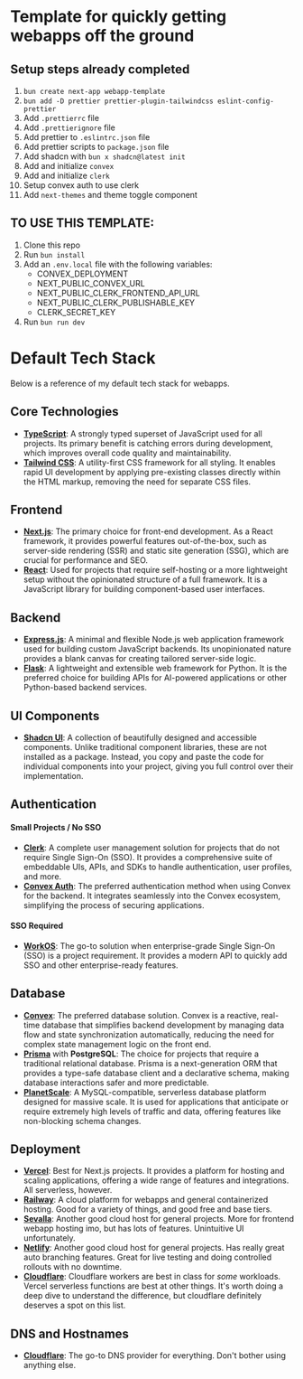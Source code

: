 # Template for quickly getting webapps off the ground

## Setup steps already completed

1. `bun create next-app webapp-template`
2. `bun add -D prettier prettier-plugin-tailwindcss eslint-config-prettier`
3. Add `.prettierrc` file 
4. Add `.prettierignore` file
5. Add prettier to `.eslintrc.json` file
6. Add prettier scripts to `package.json` file
7. Add shadcn with `bun x shadcn@latest init`
8. Add and initialize `convex`
9. Add and initialize `clerk`
10. Setup convex auth to use clerk
11. Add `next-themes` and theme toggle component

## **TO USE THIS TEMPLATE:**

1. Clone this repo
2. Run `bun install`
3. Add an `.env.local` file with the following variables:
    * CONVEX_DEPLOYMENT
    * NEXT_PUBLIC_CONVEX_URL
    * NEXT_PUBLIC_CLERK_FRONTEND_API_URL
    * NEXT_PUBLIC_CLERK_PUBLISHABLE_KEY
    * CLERK_SECRET_KEY
4. Run `bun run dev`


# Default Tech Stack

Below is a reference of my default tech stack for webapps.

## Core Technologies

*   **[TypeScript](https://www.typescriptlang.org/)**: A strongly typed superset of JavaScript used for all projects. Its primary benefit is catching errors during development, which improves overall code quality and maintainability.
*   **[Tailwind CSS](https://tailwindcss.com/)**: A utility-first CSS framework for all styling. It enables rapid UI development by applying pre-existing classes directly within the HTML markup, removing the need for separate CSS files.

## Frontend

*   **[Next.js](https://nextjs.org/)**: The primary choice for front-end development. As a React framework, it provides powerful features out-of-the-box, such as server-side rendering (SSR) and static site generation (SSG), which are crucial for performance and SEO.
*   **[React](https://react.dev/)**: Used for projects that require self-hosting or a more lightweight setup without the opinionated structure of a full framework. It is a JavaScript library for building component-based user interfaces.

## Backend

*   **[Express.js](https://expressjs.com/)**: A minimal and flexible Node.js web application framework used for building custom JavaScript backends. Its unopinionated nature provides a blank canvas for creating tailored server-side logic.
*   **[Flask](https://flask.palletsprojects.com/)**: A lightweight and extensible web framework for Python. It is the preferred choice for building APIs for AI-powered applications or other Python-based backend services.

## UI Components

*   **[Shadcn UI](https://ui.shadcn.com/)**: A collection of beautifully designed and accessible components. Unlike traditional component libraries, these are not installed as a package. Instead, you copy and paste the code for individual components into your project, giving you full control over their implementation.

## Authentication

#### Small Projects / No SSO

*   **[Clerk](https://clerk.com/)**: A complete user management solution for projects that do not require Single Sign-On (SSO). It provides a comprehensive suite of embeddable UIs, APIs, and SDKs to handle authentication, user profiles, and more.
*   **[Convex Auth](https://docs.convex.dev/auth)**: The preferred authentication method when using Convex for the backend. It integrates seamlessly into the Convex ecosystem, simplifying the process of securing applications.

#### SSO Required

*   **[WorkOS](https://workos.com/)**: The go-to solution when enterprise-grade Single Sign-On (SSO) is a project requirement. It provides a modern API to quickly add SSO and other enterprise-ready features.

## Database

*   **[Convex](https://www.convex.dev/)**: The preferred database solution. Convex is a reactive, real-time database that simplifies backend development by managing data flow and state synchronization automatically, reducing the need for complex state management logic on the front end.
*   **[Prisma](https://www.prisma.io/)** with **PostgreSQL**: The choice for projects that require a traditional relational database. Prisma is a next-generation ORM that provides a type-safe database client and a declarative schema, making database interactions safer and more predictable.
*   **[PlanetScale](https://planetscale.com/)**: A MySQL-compatible, serverless database platform designed for massive scale. It is used for applications that anticipate or require extremely high levels of traffic and data, offering features like non-blocking schema changes.



## Deployment

*   **[Vercel](https://vercel.com/)**: Best for Next.js projects. It provides a platform for hosting and scaling applications, offering a wide range of features and integrations. All serverless, however.
*   **[Railway](https://railway.app/)**: A cloud platform for webapps and general containerized hosting. Good for a variety of things, and good free and base tiers.
*   **[Sevalla](https://sevalla.com/)**: Another good cloud host for general projects. More for frontend webapp hosting imo, but has lots of features. Unintuitive UI unfortunately.
*   **[Netlify](https://www.netlify.com/)**: Another good cloud host for general projects. Has really great auto branching features. Great for live testing and doing controlled rollouts with no downtime.
*   **[Cloudflare](https://workers.cloudflare.com/)**: Cloudflare workers are best in class for *some* workloads. Vercel serverless functions are best at other things. It's worth doing a deep dive to understand the difference, but cloudflare definitely deserves a spot on this list.

## DNS and Hostnames

*   **[Cloudflare](https://www.cloudflare.com/)**: The go-to DNS provider for everything. Don't bother using anything else.